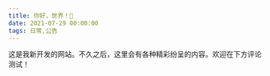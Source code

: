 ```yaml
---
title: 你好，世界！👋
date: 2021-07-29 00:00:00
tags: 日常,公告
---
```


这是我新开发的网站。不久之后，这里会有各种精彩纷呈的内容。欢迎在下方评论测试！